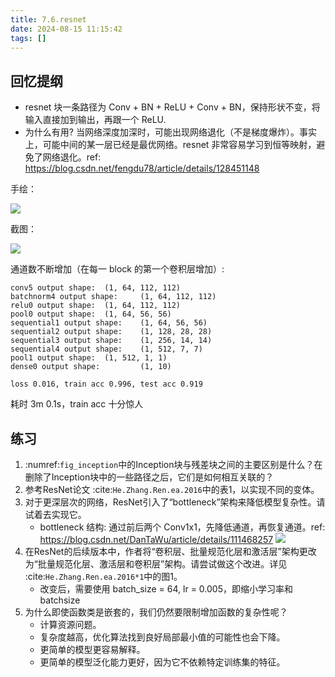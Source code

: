 ```yaml
---
title: 7.6.resnet
date: 2024-08-15 11:15:42
tags: []
---
```

## 回忆提纲

- resnet 块一条路径为 Conv + BN + ReLU + Conv + BN，保持形状不变，将输入直接加到输出，再跟一个 ReLU.
- 为什么有用? 当网络深度加深时，可能出现网络退化（不是梯度爆炸）。事实上，可能中间的某一层已经是最优网络。resnet 非常容易学习到恒等映射，避免了网络退化。ref: https://blog.csdn.net/fengdu78/article/details/128451148

手绘：

![](https://telegraph-image-bhi.pages.dev/file/ea475d004f86d519f2916.jpg)

截图：

![](https://telegraph-image-bhi.pages.dev/file/1df3796e2388db69fd911.png)

通道数不断增加（在每一 block 的第一个卷积层增加）:

```
conv5 output shape:  (1, 64, 112, 112)
batchnorm4 output shape:     (1, 64, 112, 112)
relu0 output shape:  (1, 64, 112, 112)
pool0 output shape:  (1, 64, 56, 56)
sequential1 output shape:    (1, 64, 56, 56)
sequential2 output shape:    (1, 128, 28, 28)
sequential3 output shape:    (1, 256, 14, 14)
sequential4 output shape:    (1, 512, 7, 7)
pool1 output shape:  (1, 512, 1, 1)
dense0 output shape:         (1, 10)
```

```
loss 0.016, train acc 0.996, test acc 0.919
```

耗时 3m 0.1s，train acc 十分惊人

## 练习

1.  :numref:`fig_inception`中的Inception块与残差块之间的主要区别是什么？在删除了Inception块中的一些路径之后，它们是如何相互关联的？
1. 参考ResNet论文 :cite:`He.Zhang.Ren.ea.2016`中的表1，以实现不同的变体。
1. 对于更深层次的网络，ResNet引入了“bottleneck”架构来降低模型复杂性。请试着去实现它。
    - bottleneck 结构: 通过前后两个 Conv1x1，先降低通道，再恢复通道。ref: https://blog.csdn.net/DanTaWu/article/details/111468257
    ![](https://telegraph-image-bhi.pages.dev/file/d44fbd56a914156022d81.png)
1. 在ResNet的后续版本中，作者将“卷积层、批量规范化层和激活层”架构更改为“批量规范化层、激活层和卷积层”架构。请尝试做这个改进。详见 :cite:`He.Zhang.Ren.ea.2016*1`中的图1。
    - 改变后，需要使用 batch_size = 64, lr = 0.005，即缩小学习率和 batchsize
1. 为什么即使函数类是嵌套的，我们仍然要限制增加函数的复杂性呢？
    - 计算资源问题。
    - 复杂度越高，优化算法找到良好局部最小值的可能性也会下降。
    - 更简单的模型更容易解释。
    - 更简单的模型泛化能力更好，因为它不依赖特定训练集的特征。
